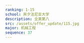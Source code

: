 ```yaml
---
ranking: 1-15
school: 宾夕法尼亚大学
description: 全美第八
src: /assets/offer_update/115.jpg
major: 机械工程
sequence: 37
---
```

